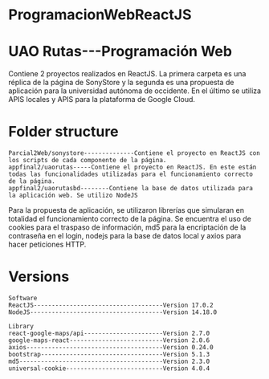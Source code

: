 # ProgramacionWebReactJS

# UAO Rutas---Programación Web
Contiene 2 proyectos realizados en ReactJS. La primera carpeta es una réplica de la página de SonyStore y la segunda es una propuesta de aplicación para la universidad autónoma de occidente. En el último se utiliza APIS locales y APIS para la plataforma de Google Cloud. 

# Folder structure
``` 
Parcial2Web/sonystore--------------Contiene el proyecto en ReactJS con los scripts de cada componente de la página.
appfinal2/uaorutas-----Contiene el proyecto en ReactJS. En este están todas las funcionalidades utilizadas para el funcionamiento correcto de la página.
appfinal2/uaorutasbd--------Contiene la base de datos utilizada para la aplicación web. Se utilizo NodeJS
```
Para la propuesta de aplicación, se utilizaron librerías que simularan en totalidad el funcionamiento correcto de la página. Se encuentra el uso de cookies para el traspaso de información, md5 para la encriptación de la contraseña en el login, nodejs para la base de datos local y axios para hacer peticiones HTTP.

# Versions
``` 
Software
ReactJS------------------------------------Version 17.0.2
NodeJS-------------------------------------Version 14.18.0

Library
react-google-maps/api----------------------Version 2.7.0
google-maps-react--------------------------Version 2.0.6
axios--------------------------------------Version 0.24.0
bootstrap----------------------------------Version 5.1.3
md5----------------------------------------Version 2.3.0
universal-cookie---------------------------Version 4.0.4
``` 
